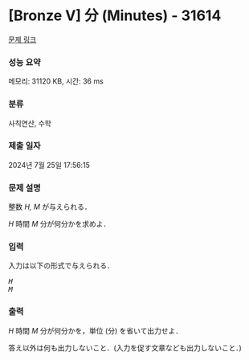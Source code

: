 # [Bronze V] 分 (Minutes) - 31614 

[문제 링크](https://www.acmicpc.net/problem/31614) 

### 성능 요약

메모리: 31120 KB, 시간: 36 ms

### 분류

사칙연산, 수학

### 제출 일자

2024년 7월 25일 17:56:15

### 문제 설명

<p>整数 <var>H, M</var> が与えられる．</p>

<p><var>H</var> 時間 <var>M</var> 分が何分かを求めよ．</p>

### 입력 

 <p>入力は以下の形式で与えられる．</p>

<pre><var>H</var>
<var>M</var></pre>

### 출력 

 <p><var>H</var> 時間 <var>M</var> 分が何分かを，単位 (分) を省いて出力せよ．</p>

<p>答え以外は何も出力しないこと．(入力を促す文章なども出力しないこと．)</p>

